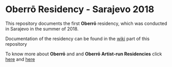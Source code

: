 # Oberrō Residency - Sarajevo 2018

This repository documents the first **Oberrō** residency, which was conducted in Sarajevo in the summer of 2018.

Documentation of the residency can be found in the [wiki](https://github.com/OAResidencies/Sarajevo2018/wiki) part of this repository

To know more about **Oberrō** and and **Oberrō Artist-run Residencies** click [here](https://oberro.github.io/) and [here](https://oaresidencies.github.io/)
